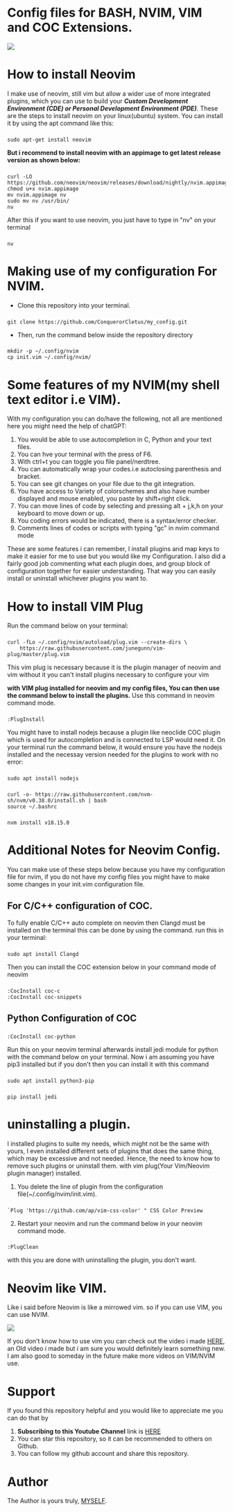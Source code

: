 # Config files for BASH, NVIM, VIM and COC Extensions.
<img align="center" src="./img/nvim_image.PNG">



# How to install Neovim
I make use of neovim, still vim but allow a wider use of more integrated plugins, which you can use to build your ***Custom Development Environment (CDE) or Personal Development Environment (PDE)***. These are the steps to install neovim on your linux(ubuntu) system.
You can install it by using the apt command like this:
###
    sudo apt-get install neovim

**But i recommend to install neovim with an appimage to get latest release version as shown below:**
###
    curl -LO https://github.com/neovim/neovim/releases/download/nightly/nvim.appimage
    chmod u+x nvim.appimage
    mv nvim.appimage nv
    sudo mv nv /usr/bin/
    nv

After this if you want to use neovim, you just have to type in "nv" on your terminal
###
    nv

# Making use of my configuration For NVIM.
- Clone this repository into your terminal.
###
    git clone https://github.com/ConquerorCletus/my_config.git

- Then, run the command below inside the repository directory
###
    mkdir -p ~/.config/nvim
    cp init.vim ~/.config/nvim/

# Some features of my NVIM(my shell text editor i.e VIM).
With my configuration you can do/have the following, not all are mentioned here you might need the help of chatGPT:
1. You would be able to use autocompletion in C, Python and your text files.
2. You can hve your terminal with the press of F6.
3. With ctrl+t you can toggle you file panel/nerdtree.
4. You can automatically wrap your codes.i.e autoclosing parenthesis and bracket.
5. You can see git changes on your file due to the git integration.
6. You have access to Variety of colorschemes and also have number displayed and mouse enabled, you paste by shift+right click.
7. You can move lines of code by selecting and pressing alt + j,k,h on your keyboard to move down or up.
8. You coding errors would be indicated, there is a syntax/error checker.
9. Comments lines of codes or scripts with typing "gc" in nvim command mode

These are some features i can remember, I install plugins and map keys to make it easier for me to use but you would like my Configuration.
I also did a fairly good job commenting what each plugin does, and group block of configuration together for easier understanding. That way you can easily install or uninstall whichever plugins you want to.

# How to install VIM Plug
Run the command below on your terminal:
###
    curl -fLo ~/.config/nvim/autoload/plug.vim --create-dirs \
        https://raw.githubusercontent.com/junegunn/vim-plug/master/plug.vim

This vim plug is necessary because it is the plugin manager of neovim and vim without it you can't install plugins necessary to configure your vim

**with VIM plug installed for neovim and my config files, You can then use the command below to install the plugins.**
Use this command in neovim command mode.
###
    :PlugInstall

You might have to install nodejs because a plugin like neoclide COC plugin which is used for autocompletion and is connected to LSP would need it. On your terminal run the command below, it would ensure you have the nodejs installed and the necessay version needed for the plugins to work with no error:
###
    sudo apt install nodejs
###
    curl -o- https://raw.githubusercontent.com/nvm-sh/nvm/v0.38.0/install.sh | bash
    source ~/.bashrc
###
    nvm install v18.15.0

# Additional Notes for Neovim Config.
You can make use of these steps below because you have my configuration file for nvim, if you do not have my config files you might have to make some changes in your init.vim configuration file.

## For C/C++ configuration of COC.
To fully enable C/C++ auto complete on neovim then Clangd must be installed on the terminal
this can be done by using the command.
run this in your terminal:
###
    sudo apt install Clangd
    
Then you can install the COC extension below in your command mode of neovim
###
    :CocInstall coc-c
    :CocInstall coc-snippets

## Python Configuration of COC
###
    :CocInstall coc-python

Run this on your neovim terminal afterwards install jedi module for python with the command below on your terminal. Now i am assuming you have pip3 installed but if you don't then you can install it with this command
###
    sudo apt install python3-pip
###
    pip install jedi

# uninstalling a plugin.
I installed plugins to suite my needs, which might not be the same with yours, I even installed different sets of plugins that does the same thing, which may be excessive and not needed. Hence, the need to know how to remove such plugins or uninstall them. with vim plug(Your Vim/Neovim plugin manager) installed.

1. You delete the line of plugin from the configuration file(~/.config/nvim/init.vim).

###
    `Plug 'https://github.com/ap/vim-css-color' " CSS Color Preview

2. Restart your neovim and run the command below in your neovim command mode.
###
	:PlugClean  
 
with this you are done with uninstalling the plugin, you don't want.

# Neovim like VIM.
Like i said before Neovim is like a mirrowed vim. so if you can use VIM, you can use NVIM.

<img align="center" src="./img/nvim.PNG">

If you don't know how to use vim you can check out the video i made [HERE](https://youtu.be/rfgFHRoyk2M?si=sB9mJMVWdI2HTKaR), an Old video i made but i am sure you would definitely learn something new. I am also good to someday in the future make more videos on VIM/NVIM use.

# Support
If you found this repository helpful and you would like to appreciate me you can do that by 
1. **Subscribing to this Youtube Channel** link is [HERE](https://youtube.com/@ConquerorDevs?si=FnVhOo1Z-EHSWxbQ)
2. You can star this repository, so it can be recommended to others on Github.
3. You can follow my github account and share this repository.


# Author
The Author is yours truly, [MYSELF](https://github.com/ConquerorCletus).
